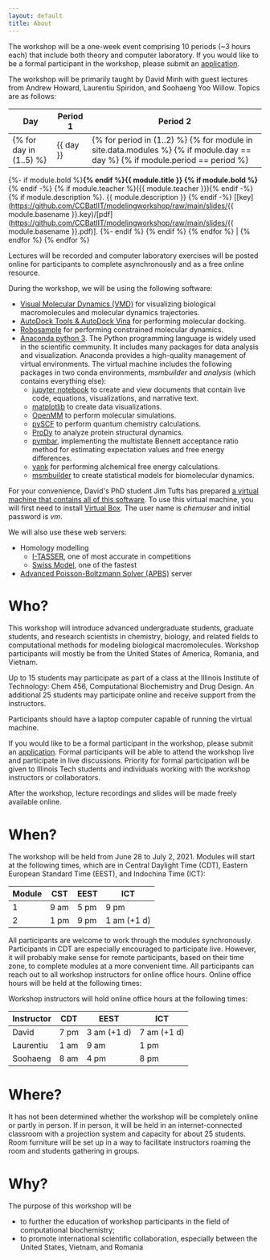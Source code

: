 ```yaml
---
layout: default
title: About
---
```


The workshop will be a one-week event comprising 10 periods (~3 hours each) that include both theory and computer laboratory. If you would like to be a formal participant in the workshop, please submit an [application](https://forms.gle/Levf3mRaPi5efjhg8).

The workshop will be primarily taught by David Minh with guest lectures from Andrew Howard, Laurentiu Spiridon, and Soohaeng Yoo Willow. Topics are as follows:

| Day | Period 1 | Period 2 |
| --- | -------- | -------- |
{% for day in (1..5) %} | {{ day }} | {% for period in (1..2) %} {% for module in site.data.modules %} {% if module.day == day %} {% if module.period == period %}
{%- if module.bold %}<b>{% endif %}{{ module.title }} {% if module.bold %}</b>{% endif -%}
{% if module.teacher %}({{ module.teacher }}){% endif -%}
{% if module.description %}. {{ module.description }} {% endif -%}
[[key](https://github.com/CCBatIIT/modelingworkshop/raw/main/slides/{{ module.basename }}.key)/[pdf](https://github.com/CCBatIIT/modelingworkshop/raw/main/slides/{{ module.basename }}.pdf)].
{%- endif %} {% endif %} {% endfor %} | {% endfor %}
{% endfor %}

Lectures will be recorded and computer laboratory exercises will be posted online for participants to complete asynchronously and as a free online resource.

During the workshop, we will be using the following software:
- [Visual Molecular Dynamics (VMD)](https://www.ks.uiuc.edu/Research/vmd/) for visualizing biological macromolecules and molecular dynamics trajectories.
- [AutoDock Tools & AutoDock Vina](http://autodock.scripps.edu/) for performing molecular docking.
- [Robosample](https://github.com/spirilaurentiu/Robosample) for performing constrained molecular dynamics.
- [Anaconda python 3](https://www.anaconda.com/). The Python programming language is widely used in the scientific community. It includes many packages for data analysis and visualization. Anaconda provides a high-quality management of virtual environments. The virtual machine includes the following packages in two conda environments, _msmbuilder_ and _analysis_ (which contains everything else):
  - [jupyter notebook](https://jupyter.org/) to create and view documents that contain live code, equations, visualizations, and narrative text.
  - [matplotlib](https://matplotlib.org/) to create data visualizations.
  - [OpenMM](http://openmm.org/) to perform molecular simulations.
  - [pySCF](https://sunqm.github.io/pyscf/) to perform quantum chemistry calculations.
  - [ProDy](http://prody.csb.pitt.edu/) to analyze protein structural dynamics.
  - [pymbar](https://pymbar.readthedocs.io/en/master/), implementing the multistate Bennett acceptance ratio method for estimating expectation values and free energy differences.
  - [yank](http://getyank.org/latest/) for performing alchemical free energy calculations.
  - [msmbuilder](http://msmbuilder.org/3.8.0/) to create statistical models for biomolecular dynamics.

For your convenience, David's PhD student Jim Tufts has prepared [a virtual machine that contains all of this software](https://drive.google.com/file/d/1Ld57XG7kPQUwnn5NmaNZVRizKqJIt9T8/view?usp=sharing). To use this virtual machine, you will first need to install [Virtual Box](https://www.virtualbox.org/). The user name is _chemuser_ and initial password is _vm_.

We will also use these web servers:
- Homology modelling
  - [I-TASSER](https://zhanglab.ccmb.med.umich.edu/I-TASSER/), one of most accurate in competitions
  - [Swiss Model](https://swissmodel.expasy.org/), one of the fastest
- [Advanced Poisson-Boltzmann Solver (APBS)](https://server.poissonboltzmann.org/) server

# Who?

This workshop will introduce advanced undergraduate students, graduate students, and research scientists in chemistry, biology, and related fields to computational methods for modeling biological macromolecules. Workshop participants will mostly be from the United States of America, Romania, and Vietnam.

<!--Up to 25 participants will join the workshop in person, including up to 10 students as part of a class at the Illinois Institute of Technology.-->
Up to 15 students may participate as part of a class at the Illinois Institute of Technology: Chem 456, Computational Biochemistry and Drug Design. An additional 25 students may participate online and receive support from the instructors.
<!--If the workshop is held entirely online due to COVID-19, there will be up to 50 total participants.-->

Participants should have a laptop computer capable of running the virtual machine.

If you would like to be a formal participant in the workshop, please submit an [application](https://forms.gle/Levf3mRaPi5efjhg8). Formal participants will be able to attend the workshop live and participate in live discussions. Priority for formal participation will be given to Illinois Tech students and individuals working with the workshop instructors or collaborators.

After the workshop, lecture recordings and slides will be made freely available online.

# When?

The workshop will be held from June 28 to July 2, 2021. Modules will start at the following times, which are in Central Daylight Time (CDT), Eastern European Standard Time (EEST), and Indochina Time (ICT):

| Module | CST  | EEST | ICT  |
| ------ | ---- | ---- | ---- |
| 1      | 9 am | 5 pm | 9 pm |
| 2      | 1 pm | 9 pm | 1 am (+1 d) |

All participants are welcome to work through the modules synchronously. Participants in CDT are especially encouraged to participate live. However, it will probably make sense for remote participants, based on their time zone, to complete modules at a more convenient time. All participants can reach out to all workshop instructors for online office hours. Online office hours will be held at the following times:

Workshop instructors will hold online office hours at the following times:

| Instructor | CDT  | EEST | ICT  |
| ---------- | ---- | ---- | ---- |
| David      | 7 pm | 3 am (+1 d) | 7 am (+1 d) |
| Laurentiu  | 1 am | 9 am | 1 pm |
| Soohaeng   | 8 am | 4 pm | 8 pm |

<!--
These were originally planned times for the workshop in Nha Trang:
| Module | ICT | CDT | EEST |
| ------ | --- | --- | ---- |
| 1 | 8 am | 8 pm (-1 day) | 4 am EEST |
| 2 | 2 pm | 2 am CDT | 10 am EEST |

Workshop instructors will hold online office hours at the following times:

| Instructor | ICT | CDT | EEST |
| ---------- | --- | --- | ---- |
| David, starting day 2 | 7 am | 7 pm (-1 day) | 3 am |
| Laurentiu | 1 pm | 1 am | 9 am |
| Soohaeng | 1 am | 1 pm (-1 day) | 9 pm |

All participants, in-person and remote, are welcome to work through the modules synchronously. However, it will probably make sense for remote participants, based on their time zone, to complete modules at a more convenient time. Participants in CDT are encouraged to join module 1 live and complete module 2 the following morning. Participants in EEST are encouraged to complete module 1 immediately before participating live in module 2. All participants can visit all workshop instructors for online office hours.

These were times for the practice workshop in 1/2021:
| Module | ICT | CST | EEST |
| ------ | --- | --- | ---- |
| 1 | 2 am | 1 pm (-1 day) | 9 pm |
| 2 | 9 pm | 8 am | 4 pm |
-->

# Where?

It has not been determined whether the workshop will be completely online or partly in person. If in person, it will be held in an internet-connected classroom with a projection system and capacity for about 25 students. Room furniture will be set up in a way to facilitate instructors roaming the room and students gathering in groups.

<!--
If international travel returns to normal, the workshop will be held at the University of Nha Trang in Nha Trang, Vietnam. If travel to Vietnam continues to be restricted due to COVID-19, the workshop will be held online.
-->

# Why?

The purpose of this workshop will be
- to further the education of workshop participants in the field of computational biochemistry;
- to promote international scientific collaboration, especially between the United States, Vietnam, and Romania
<!-- - to provide a rich cultural exchange experience that will foster this collaboration. -->
